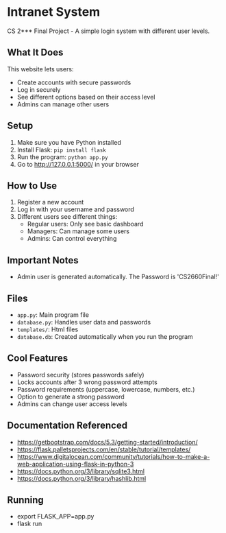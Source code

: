 # Intranet System

CS 2*** Final Project - A simple login system with different user levels.

## What It Does

This website lets users:
- Create accounts with secure passwords
- Log in securely
- See different options based on their access level
- Admins can manage other users

## Setup

1. Make sure you have Python installed
2. Install Flask: `pip install flask`
3. Run the program: `python app.py`
4. Go to http://127.0.0.1:5000/ in your browser

## How to Use
1. Register a new account
2. Log in with your username and password
3. Different users see different things:
   - Regular users: Only see basic dashboard
   - Managers: Can manage some users
   - Admins: Can control everything

## Important Notes
-  Admin user is generated automatically. The Password is 'CS2660Final!'

## Files

- `app.py`: Main program file
- `database.py`: Handles user data and passwords
- `templates/`: Html files
- `database.db`: Created automatically when you run the program

## Cool Features

- Password security (stores passwords safely)
- Locks accounts after 3 wrong password attempts
- Password requirements (uppercase, lowercase, numbers, etc.)
- Option to generate a strong password
- Admins can change user access levels

## Documentation Referenced
- https://getbootstrap.com/docs/5.3/getting-started/introduction/
- https://flask.palletsprojects.com/en/stable/tutorial/templates/
- https://www.digitalocean.com/community/tutorials/how-to-make-a-web-application-using-flask-in-python-3
- https://docs.python.org/3/library/sqlite3.html
- https://docs.python.org/3/library/hashlib.html

## Running  
- export FLASK_APP=app.py
- flask run


